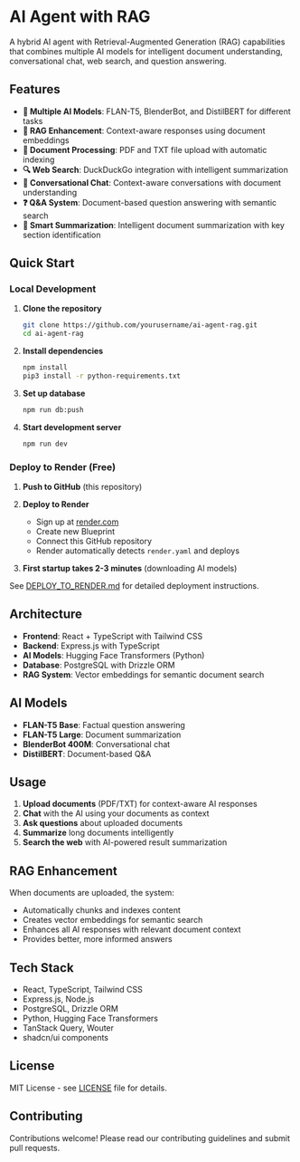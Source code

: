 # AI Agent with RAG

A hybrid AI agent with Retrieval-Augmented Generation (RAG) capabilities that combines multiple AI models for intelligent document understanding, conversational chat, web search, and question answering.

## Features

- **🤖 Multiple AI Models**: FLAN-T5, BlenderBot, and DistilBERT for different tasks
- **🧠 RAG Enhancement**: Context-aware responses using document embeddings
- **📄 Document Processing**: PDF and TXT file upload with automatic indexing
- **🔍 Web Search**: DuckDuckGo integration with intelligent summarization
- **💬 Conversational Chat**: Context-aware conversations with document understanding
- **❓ Q&A System**: Document-based question answering with semantic search
- **📝 Smart Summarization**: Intelligent document summarization with key section identification

## Quick Start

### Local Development

1. **Clone the repository**
   ```bash
   git clone https://github.com/yourusername/ai-agent-rag.git
   cd ai-agent-rag
   ```

2. **Install dependencies**
   ```bash
   npm install
   pip3 install -r python-requirements.txt
   ```

3. **Set up database**
   ```bash
   npm run db:push
   ```

4. **Start development server**
   ```bash
   npm run dev
   ```

### Deploy to Render (Free)

1. **Push to GitHub** (this repository)

2. **Deploy to Render**
   - Sign up at [render.com](https://render.com)
   - Create new Blueprint
   - Connect this GitHub repository
   - Render automatically detects `render.yaml` and deploys

3. **First startup takes 2-3 minutes** (downloading AI models)

See [DEPLOY_TO_RENDER.md](./DEPLOY_TO_RENDER.md) for detailed deployment instructions.

## Architecture

- **Frontend**: React + TypeScript with Tailwind CSS
- **Backend**: Express.js with TypeScript
- **AI Models**: Hugging Face Transformers (Python)
- **Database**: PostgreSQL with Drizzle ORM
- **RAG System**: Vector embeddings for semantic document search

## AI Models

- **FLAN-T5 Base**: Factual question answering
- **FLAN-T5 Large**: Document summarization
- **BlenderBot 400M**: Conversational chat
- **DistilBERT**: Document-based Q&A

## Usage

1. **Upload documents** (PDF/TXT) for context-aware AI responses
2. **Chat** with the AI using your documents as context
3. **Ask questions** about uploaded documents
4. **Summarize** long documents intelligently
5. **Search the web** with AI-powered result summarization

## RAG Enhancement

When documents are uploaded, the system:
- Automatically chunks and indexes content
- Creates vector embeddings for semantic search
- Enhances all AI responses with relevant document context
- Provides better, more informed answers

## Tech Stack

- React, TypeScript, Tailwind CSS
- Express.js, Node.js
- PostgreSQL, Drizzle ORM
- Python, Hugging Face Transformers
- TanStack Query, Wouter
- shadcn/ui components

## License

MIT License - see [LICENSE](LICENSE) file for details.

## Contributing

Contributions welcome! Please read our contributing guidelines and submit pull requests.